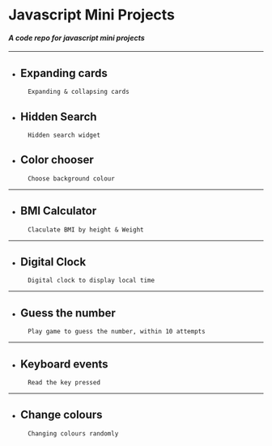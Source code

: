 # **Javascript Mini Projects**

#### *A code repo for javascript mini projects*

---
+ ## Expanding cards

        Expanding & collapsing cards

+ ## Hidden Search

        Hidden search widget

+ ## Color chooser

        Choose background colour

---

+ ## BMI Calculator

        Claculate BMI by height & Weight

---

+ ## Digital Clock

        Digital clock to display local time

---

+ ## Guess the number 

        Play game to guess the number, within 10 attempts

---

+ ## Keyboard events

        Read the key pressed

---

+ ## Change colours

        Changing colours randomly


